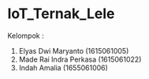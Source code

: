 # IoT_Ternak_Lele

Kelompok :
1. Elyas Dwi Maryanto      (1615061005)
2. Made Rai Indra Perkasa  (1615061022)
3. Indah Amalia            (1655061006)

